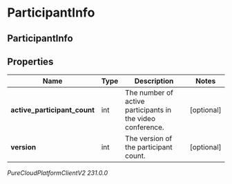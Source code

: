 # ParticipantInfo

## ParticipantInfo

## Properties

|Name | Type | Description | Notes|
|------------ | ------------- | ------------- | -------------|
| **active_participant_count** | int | The number of active participants in the video conference. | [optional] |
| **version** | int | The version of the participant count. | [optional] |



_PureCloudPlatformClientV2 231.0.0_
